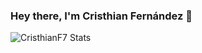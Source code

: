 ### Hey there, I'm Cristhian Fernández 👋

<!--
**CristhianF7/cristhianf7** is a ✨ _special_ ✨ repository because its `README.md` (this file) appears on your GitHub profile.

Here are some ideas to get you started:

- 🔭 I’m currently working on ...
- 🌱 I’m currently learning ...
- 👯 I’m looking to collaborate on ...
- 🤔 I’m looking for help with ...
- 💬 Ask me about ...
- 📫 How to reach me: ...
- 😄 Pronouns: ...
- ⚡ Fun fact: ...
-->

![CristhianF7 Stats](https://github-readme-stats.vercel.app/api?username=cristhianf7&show_icons=true&theme=dracula&custom_title=GitHub%20Stats&include_all_commits=true)
